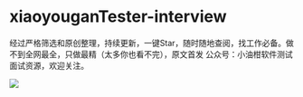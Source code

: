 # xiaoyouganTester-interview
经过严格筛选和原创整理，持续更新，一键Star，随时随地查阅，找工作必备。做不到全网最全，只做最精（太多你也看不完），原文首发 公众号：小油柑软件测试面试资源，欢迎关注。

![](./images/search_xiaoyougan.png)